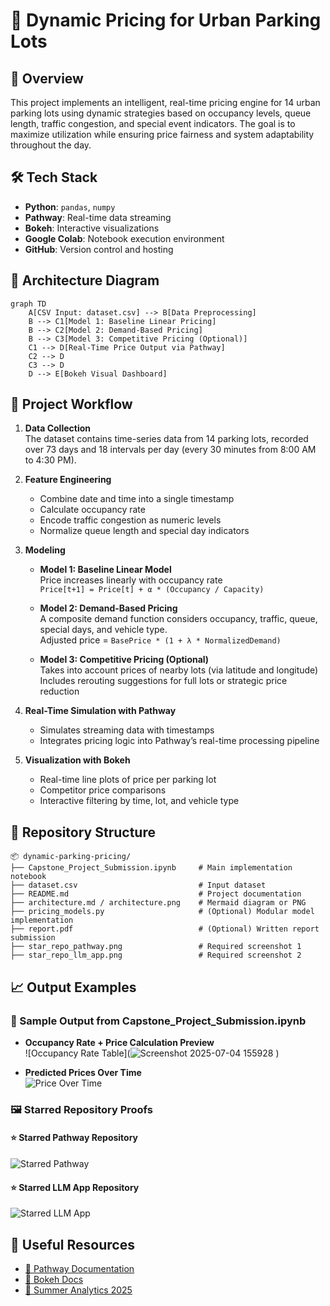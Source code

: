 
# 🚗 Dynamic Pricing for Urban Parking Lots

## 📌 Overview
This project implements an intelligent, real-time pricing engine for 14 urban parking lots using dynamic strategies based on occupancy levels, queue length, traffic congestion, and special event indicators. The goal is to maximize utilization while ensuring price fairness and system adaptability throughout the day.

## 🛠 Tech Stack
- **Python**: `pandas`, `numpy`
- **Pathway**: Real-time data streaming
- **Bokeh**: Interactive visualizations
- **Google Colab**: Notebook execution environment
- **GitHub**: Version control and hosting

## 🔧 Architecture Diagram

```
graph TD
    A[CSV Input: dataset.csv] --> B[Data Preprocessing]
    B --> C1[Model 1: Baseline Linear Pricing]
    B --> C2[Model 2: Demand-Based Pricing]
    B --> C3[Model 3: Competitive Pricing (Optional)]
    C1 --> D[Real-Time Price Output via Pathway]
    C2 --> D
    C3 --> D
    D --> E[Bokeh Visual Dashboard]
```

## 🧠 Project Workflow

1. **Data Collection**  
   The dataset contains time-series data from 14 parking lots, recorded over 73 days and 18 intervals per day (every 30 minutes from 8:00 AM to 4:30 PM).

2. **Feature Engineering**  
   - Combine date and time into a single timestamp  
   - Calculate occupancy rate  
   - Encode traffic congestion as numeric levels  
   - Normalize queue length and special day indicators  

3. **Modeling**
   - **Model 1: Baseline Linear Model**  
     Price increases linearly with occupancy rate  
     `Price[t+1] = Price[t] + α * (Occupancy / Capacity)`

   - **Model 2: Demand-Based Pricing**  
     A composite demand function considers occupancy, traffic, queue, special days, and vehicle type.  
     Adjusted price = `BasePrice * (1 + λ * NormalizedDemand)`

   - **Model 3: Competitive Pricing (Optional)**  
     Takes into account prices of nearby lots (via latitude and longitude)  
     Includes rerouting suggestions for full lots or strategic price reduction

4. **Real-Time Simulation with Pathway**  
   - Simulates streaming data with timestamps  
   - Integrates pricing logic into Pathway’s real-time processing pipeline

5. **Visualization with Bokeh**  
   - Real-time line plots of price per parking lot  
   - Competitor price comparisons  
   - Interactive filtering by time, lot, and vehicle type

## 📂 Repository Structure

```
📦 dynamic-parking-pricing/
├── Capstone_Project_Submission.ipynb     # Main implementation notebook
├── dataset.csv                           # Input dataset
├── README.md                             # Project documentation
├── architecture.md / architecture.png    # Mermaid diagram or PNG
├── pricing_models.py                     # (Optional) Modular model implementation
├── report.pdf                            # (Optional) Written report submission
├── star_repo_pathway.png                 # Required screenshot 1
├── star_repo_llm_app.png                 # Required screenshot 2
```

## 📈 Output Examples

### 🔹 Sample Output from Capstone_Project_Submission.ipynb

- **Occupancy Rate + Price Calculation Preview**  
  ![Occupancy Rate Table](![Screenshot 2025-07-04 155928](https://github.com/user-attachments/assets/0d7efd34-a025-4370-a8d3-7e58409025c4)
)

- **Predicted Prices Over Time**  
  ![Price Over Time](images/price_time_chart.png)

### 🖼️ Starred Repository Proofs

#### ⭐ Starred Pathway Repository  
![Starred Pathway](Screenshot_Pathway_Star.png)

#### ⭐ Starred LLM App Repository  
![Starred LLM App](Screenshot_LLM_App_Star.png)


## 🔗 Useful Resources
- [📘 Pathway Documentation](https://pathway.com/developers)
- [📗 Bokeh Docs](https://docs.bokeh.org/en/latest/)
- [📘 Summer Analytics 2025](https://www.caciitg.com/sa/course25/)
